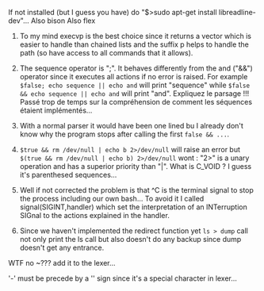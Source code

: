 If not installed (but I guess you have) do "$>sudo apt-get install libreadline-dev"...
Also bison
Also flex



1) To my mind execvp is the best choice since it returns a vector which is easier to handle than chained lists and the suffix p helps to handle the path (so have access to all commands that it allows).

2) The sequence operator is ";". It behaves differently from the and ("&&") operator since it executes all actions if no error is raised. For example ```$false; echo sequence || echo and``` will print "sequence" while ```$false && echo sequence || echo and``` will print "and".
Expliquez le parsage !!! Passé trop de temps sur la compréhension de comment les séquences étaient implémentés...

3) With a normal parser it would have been one lined bu I already don't know why the program stops after calling the first ```false && ...```.

4) ```$true && rm /dev/null | echo b 2>/dev/null``` will raise an error but ```$(true && rm /dev/null | echo b) 2>/dev/null``` wont : "2>" is a unary operation and has a superior priority than "|".
What is C_VOID ? I guess it's parenthesed sequences...

5) Well if not corrected the problem is that ^C is the terminal signal to stop the process including our own bash... To avoid it I called signal(SIGINT,handler) which set the interpretation of an INTerruption SIGnal to the actions explained in the handler.

6) Since we haven't implemented the redirect function yet ```ls > dump``` call not only print the ls call but also doesn't do any backup since dump doesn't get any entrance.

WTF no ~??? add it to the lexer...

'-' must be precede by a '\' sign since it's a special character in lexer...

